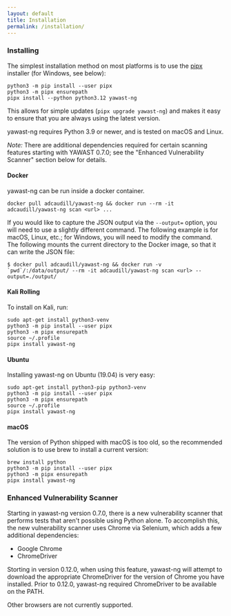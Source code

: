```yaml
---
layout: default
title: Installation
permalink: /installation/
---
```


### Installing

The simplest installation method on most platforms is to use the [pipx](https://pipxproject.github.io/pipx/) installer (for Windows, see below):

```
python3 -m pip install --user pipx
python3 -m pipx ensurepath
pipx install --python python3.12 yawast-ng
```


This allows for simple updates (`pipx upgrade yawast-ng`) and makes it easy to ensure that you are always using the latest version.

yawast-ng requires Python 3.9 or newer, and is tested on macOS and Linux.

*Note:* There are additional dependencies required for certain scanning features starting with YAWAST 0.7.0; see the "Enhanced Vulnerability Scanner" section below for details.

#### Docker

yawast-ng can be run inside a docker container.

```
docker pull adcaudill/yawast-ng && docker run --rm -it adcaudill/yawast-ng scan <url> ...
```

If you would like to capture the JSON output via the `--output=` option, you will need to use a slightly different command. The following example is for macOS, Linux, etc.; for Windows, you will need to modify the command. The following mounts the current directory to the Docker image, so that it can write the JSON file: 

```
$ docker pull adcaudill/yawast-ng && docker run -v `pwd`/:/data/output/ --rm -it adcaudill/yawast-ng scan <url> --output=./output/
```

#### Kali Rolling

To install on Kali, run:

```
sudo apt-get install python3-venv
python3 -m pip install --user pipx
python3 -m pipx ensurepath
source ~/.profile
pipx install yawast-ng
```

#### Ubuntu

Installing yawast-ng on Ubuntu (19.04) is very easy:

```
sudo apt-get install python3-pip python3-venv
python3 -m pip install --user pipx
python3 -m pipx ensurepath
source ~/.profile
pipx install yawast-ng
```

#### macOS

The version of Python shipped with macOS is too old, so the recommended solution is to use brew to install a current version:

```
brew install python
python3 -m pip install --user pipx
python3 -m pipx ensurepath
pipx install yawast-ng
```

### Enhanced Vulnerability Scanner

Starting in yawast-ng version 0.7.0, there is a new vulnerability scanner that performs tests that aren't possible using Python alone. To accomplish this, the new vulnerability scanner uses Chrome via Selenium, which adds a few additional dependencies:

* Google Chrome
* ChromeDriver

Storting in version 0.12.0, when using this feature, yawast-ng will attempt to download the appropriate ChromeDriver for the version of Chrome you have installed. Prior to 0.12.0, yawast-ng required ChromeDriver to be available on the PATH.

Other browsers are not currently supported.
